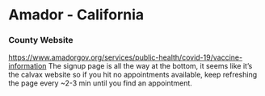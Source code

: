# Amador - California

### County Website
https://www.amadorgov.org/services/public-health/covid-19/vaccine-information 
The signup page is all the way at the bottom, it seems like it’s the calvax website so if you hit no appointments available, keep refreshing the page every ~2-3 min until you find an appointment.
